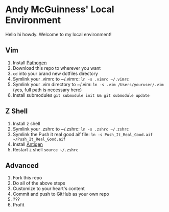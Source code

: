 # Andy McGuinness' Local Environment

Hello hi howdy. Welcome to my local environment!

## Vim

1. Install [Pathogen](https://github.com/tpope/vim-pathogen)
2. Download this repo to wherever you want
3. `cd` into your brand new dotfiles directory
4. Symlink your .vimrc to ~/.vimrc: `ln -s .vimrc ~/.vimrc`
5. Symlink your .vim directory to ~/.vim: `ln -s .vim /Users/youruser/.vim` (yes, full path is necessary here)
6. Install submodules `git submodule init && git submodule update`

## Z Shell

1. Install z shell
2. Symlink your .zshrc to ~/.zshrc: `ln -s .zshrc ~/.zshrc`
3. Symlink the Push it real good aif file: `ln -s Push_It_Real_Good.aif ~/Push_It_Real_Good.aif`
4. Install [Antigen](https://github.com/zsh-users/antigen)
5. Restart z shell `source ~/.zshrc`

## Advanced

1. Fork this repo
2. Do all of the above steps
3. Customize to your heart's content
4. Commit and push to GitHub as your own repo
5. ???
6. Profit

